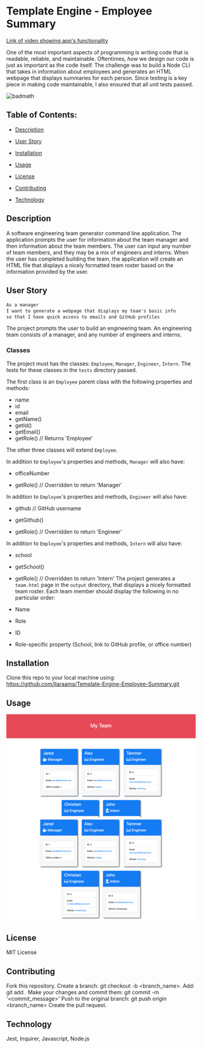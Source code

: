 # Template Engine - Employee Summary

[Link of video showing app's functionality](https://drive.google.com/file/d/10vN-L1tKkg1kKKFRdgSGBwJgZNBRQT0D/view)

One of the most important aspects of programming is writing code that is readable, reliable, and maintainable. Oftentimes, *how* we design our code is just as important as the code itself. The challenge was to build a Node CLI that takes in information about employees and generates an HTML webpage that displays summaries for each person. Since testing is a key piece in making code maintainable, I also ensured that all unit tests passed.

![badmath](https://img.shields.io/github/languages/top/llaraama/Template-Engine-Employee-Summary)

## Table of Contents:
  * [Description](#Description)
 
  * [User Story](#User-Story)
  
  * [Installation](#Installation)

  * [Usage](#Usage)

  * [License](#License)

  * [Contributing](#Contributing)

  * [Technology](#Technology)


## Description 
A software engineering team generator command line application. The application prompts the user for information about the team manager and then information about the team members. The user can input any number of team members, and they may be a mix of engineers and interns. When the user has completed building the team, the application will create an HTML file that displays a nicely formatted team roster based on the information provided by the user. 

## User Story 
```
As a manager
I want to generate a webpage that displays my team's basic info
so that I have quick access to emails and GitHub profiles
```
The project prompts the user to build an engineering team. An engineering
team consists of a manager, and any number of engineers and interns.

### Classes
The project must has the classes: `Employee`, `Manager`, `Engineer`,
`Intern`. The tests for these classes in the `tests` directory passed.

The first class is an `Employee` parent class with the following properties and
methods:

  * name
  * id
  * email
  * getName()
  * getId()
  * getEmail()
  * getRole() // Returns 'Employee'

The other three classes will extend `Employee`. 

In addition to `Employee`'s properties and methods, `Manager` will also have:

  * officeNumber

  * getRole() // Overridden to return 'Manager'

In addition to `Employee`'s properties and methods, `Engineer` will also have:

  * github  // GitHub username

  * getGithub()

  * getRole() // Overridden to return 'Engineer'

In addition to `Employee`'s properties and methods, `Intern` will also have:

  * school 

  * getSchool()

  * getRole() // Overridden to return 'Intern'
The project generates a `team.html` page in the `output` directory, that displays a nicely formatted team roster. Each team member should display the following in no particular order:

  * Name

  * Role

  * ID

  * Role-specific property (School, link to GitHub profile, or office number)


## Installation 
Clone this repo to your local machine using: https://github.com/llaraama/Template-Engine-Employee-Summary.git


## Usage
![Employee Summary 1](./Assets/10-OOP-homework-demo-1.png)
![Employee Summary 2](./Assets/10-OOP-homework-demo-2.png)


## License
MIT License 

## Contributing
Fork this repository. Create a branch: git checkout -b <branch_name>. Add: git add . Make your changes and commit them: git commit -m '<commit_message>' Push to the original branch: git push origin <branch_name> Create the pull request.

## Technology 
Jest, Inquirer, Javascript, Node.js 
